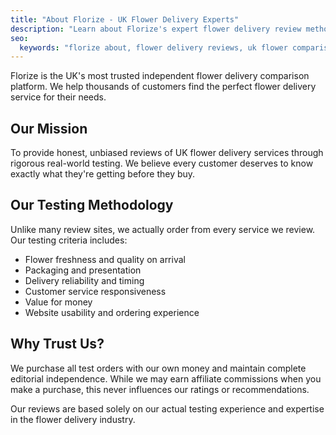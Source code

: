 ```yaml
---
title: "About Florize - UK Flower Delivery Experts"
description: "Learn about Florize's expert flower delivery review methodology and team."
seo:
  keywords: "florize about, flower delivery reviews, uk flower comparison"
---
```


Florize is the UK's most trusted independent flower delivery comparison platform. We help thousands of customers find the perfect flower delivery service for their needs.

## Our Mission

To provide honest, unbiased reviews of UK flower delivery services through rigorous real-world testing. We believe every customer deserves to know exactly what they're getting before they buy.

## Our Testing Methodology

Unlike many review sites, we actually order from every service we review. Our testing criteria includes:

- Flower freshness and quality on arrival
- Packaging and presentation
- Delivery reliability and timing
- Customer service responsiveness
- Value for money
- Website usability and ordering experience

## Why Trust Us?

We purchase all test orders with our own money and maintain complete editorial independence. While we may earn affiliate commissions when you make a purchase, this never influences our ratings or recommendations.

Our reviews are based solely on our actual testing experience and expertise in the flower delivery industry.
